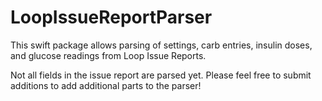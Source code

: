 # LoopIssueReportParser

This swift package allows parsing of settings, carb entries, insulin doses, and glucose readings from Loop Issue Reports.

Not all fields in the issue report are parsed yet. Please feel free to submit additions to add additional parts to the parser!

